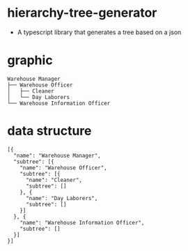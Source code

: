 # hierarchy-tree-generator
- A typescript library that generates a tree based on a json

# graphic
```
Warehouse Manager
├── Warehouse Officer
│   ├── Cleaner
│   └── Day Laborers
└── Warehouse Information Officer
```

# data structure
```
[{
  "name": "Warehouse Manager",
  "subtree": [{
    "name": "Warehouse Officer",
    "subtree": [{
      "name": "Cleaner",
      "subtree": []
    }, {
      "name": "Day Laborers",
      "subtree": []
    }]
  }, {
    "name": "Warehouse Information Officer",
    "subtree": []
  }]
}]
```